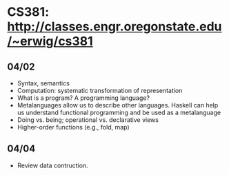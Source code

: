 # CS381: http://classes.engr.oregonstate.edu/~erwig/cs381

## 04/02
  * Syntax, semantics
  * Computation: systematic transformation of representation
  * What is a program? A programming language?
  * Metalanguages allow us to describe other languages. Haskell can help us
    understand functional programming and be used as a metalanguage
  * Doing vs. being; operational vs. declarative views
  * Higher-order functions (e.g., fold, map)

## 04/04
  * Review data contruction.

<!--
vim: syntax=markdown
-->

